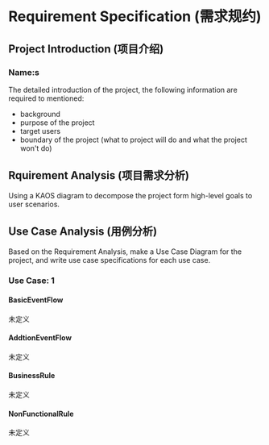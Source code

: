 # Requirement Specification (需求规约)

## Project Introduction (项目介绍)
### Name:s
The detailed introduction of the project, the following information are required to mentioned:

- background
- purpose of the project
- target users
- boundary of the project (what to project will do and what the project won't do)

## Rquirement Analysis (项目需求分析)

Using a KAOS diagram to decompose the project form high-level goals to user scenarios.

## Use Case Analysis (用例分析)

Based on the Requirement Analysis, make a Use Case Diagram for the project, and write use case specifications for each use case.

### Use Case: 1

#### BasicEventFlow

未定义

#### AddtionEventFlow

未定义

#### BusinessRule

未定义

#### NonFunctionalRule

未定义



